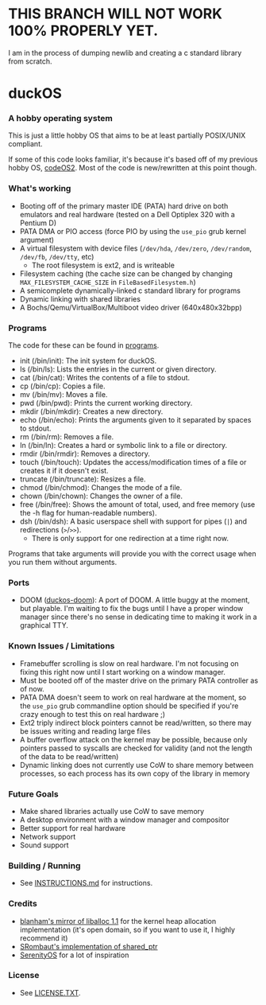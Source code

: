 # THIS BRANCH WILL NOT WORK 100% PROPERLY YET.
I am in the process of dumping newlib and creating a c standard library from scratch.

# duckOS
### A hobby operating system

This is just a little hobby OS that aims to be at least partially POSIX/UNIX compliant.

If some of this code looks familiar, it's because it's based off of my previous hobby OS, [codeOS2](https://github.com/byteduck/codeOS2). Most of the code is new/rewritten at this point though.

### What's working
- Booting off of the primary master IDE (PATA) hard drive on both emulators and real hardware (tested on a Dell Optiplex 320 with a Pentium D)
- PATA DMA or PIO access (force PIO by using the `use_pio` grub kernel argument)
- A virtual filesystem with device files (`/dev/hda`, `/dev/zero`, `/dev/random`, `/dev/fb`, `/dev/tty`, etc)
  - The root filesystem is ext2, and is writeable
- Filesystem caching (the cache size can be changed by changing `MAX_FILESYSTEM_CACHE_SIZE` in `FileBasedFilesystem.h`)
- A semicomplete dynamically-linked c standard library for programs
- Dynamic linking with shared libraries
- A Bochs/Qemu/VirtualBox/Multiboot video driver (640x480x32bpp)
 
### Programs

The code for these can be found in [programs](programs/).

- init (/bin/init): The init system for duckOS.
- ls (/bin/ls): Lists the entries in the current or given directory.
- cat (/bin/cat): Writes the contents of a file to stdout.
- cp (/bin/cp): Copies a file.
- mv (/bin/mv): Moves a file.
- pwd (/bin/pwd): Prints the current working directory.
- mkdir (/bin/mkdir): Creates a new directory.
- echo (/bin/echo): Prints the arguments given to it separated by spaces to stdout.
- rm (/bin/rm): Removes a file.
- ln (/bin/ln): Creates a hard or symbolic link to a file or directory.
- rmdir (/bin/rmdir): Removes a directory.
- touch (/bin/touch): Updates the access/modification times of a file or creates it if it doesn't exist.
- truncate (/bin/truncate): Resizes a file.
- chmod (/bin/chmod): Changes the mode of a file.
- chown (/bin/chown): Changes the owner of a file.
- free (/bin/free): Shows the amount of total, used, and free memory (use the -h flag for human-readable numbers).
- dsh (/bin/dsh): A basic userspace shell with support for pipes (`|`) and redirections (`>`/`>>`).
  - There is only support for one redirection at a time right now.

Programs that take arguments will provide you with the correct usage when you run them without arguments.

### Ports
- DOOM ([duckos-doom](https://github.com/byteduck/duckos-doom)): A port of DOOM. A little buggy at the moment, but playable. I'm waiting to  fix the bugs until I have a proper window manager since there's no sense in dedicating time to making it work in a graphical TTY.

### Known Issues / Limitations
- Framebuffer scrolling is slow on real hardware. I'm not focusing on fixing this right now until I start working on a window manager.
- Must be booted off of the master drive on the primary PATA controller as of now.
- PATA DMA doesn't seem to work on real hardware at the moment, so the `use_pio` grub commandline option should be specified if you're crazy enough to test this on real hardware ;)
- Ext2 triply indirect block pointers cannot be read/written, so there may be issues writing and reading large files
- A buffer overflow attack on the kernel may be possible, because only pointers passed to syscalls are checked for validity (and not the length of the data to be read/written)
- Dynamic linking does not currently use CoW to share memory between processes, so each process has its own copy of the library in memory

### Future Goals
- Make shared libraries actually use CoW to save memory
- A desktop environment with a window manager and compositor
- Better support for real hardware
- Network support
- Sound support

### Building / Running
- See [INSTRUCTIONS.md](INSTRUCTIONS.md) for instructions.

### Credits
- [blanham's mirror of liballoc 1.1](https://github.com/blanham/liballoc) for the kernel heap allocation implementation (it's open domain, so if you want to use it, I highly recommend it)
- [SRombaut's implementation of shared_ptr](https://github.com/SRombauts/shared_ptr/)
- [SerenityOS](http://serenityos.org) for a lot of inspiration

### License
- See [LICENSE.TXT](LICENSE.txt).
